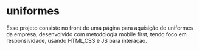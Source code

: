 # uniformes
Esse projeto consiste no front de uma página para aquisição de uniformes da empresa, desenvolvido com metodologia mobile first, tendo foco em responsividade, usando HTML,CSS e JS para interação.
